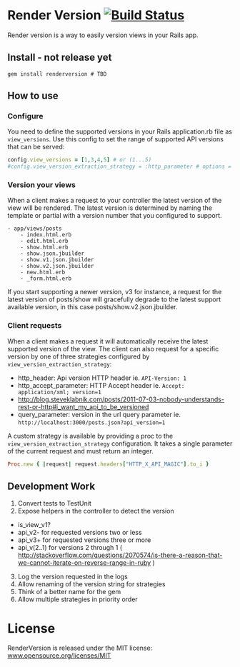 # Render Version [![Build Status](https://secure.travis-ci.org/bwillis/renderversion.png?branch=master)](http://travis-ci.org/bwillis/renderversion)

Render version is a way to easily version views in your Rails app.

## Install - not release yet

```
gem install renderversion # TBD
```

## How to use

### Configure

You need to define the supported versions in your Rails application.rb file as
```view_versions```. Use this config to set the range of supported API
versions that can be served:

```ruby
config.view_versions = [1,3,4,5] # or (1...5)
#config.view_version_extraction_strategy = :http_parameter # options = :http_header, :http_accept_parameter, :query_parameter, custom Proc
```

### Version your views

When a client makes a request to your controller the latest version of the
view will be rendered. The latest version is determined by naming the template
or partial with a version number that you configured to support.

```
- app/views/posts
    - index.html.erb
    - edit.html.erb
    - show.html.erb
    - show.json.jbuilder
    - show.v1.json.jbuilder
    - show.v2.json.jbuilder
    - new.html.erb
    - _form.html.erb
```

If you start supporting a newer version, v3 for instance, a request for the latest
version of posts/show will gracefully degrade to the latest support available
version, in this case posts/show.v2.json.jbuilder.

### Client requests

When a client makes a request it will automatically receive the latest supported
version of the view. The client can also request for a specific version by one of three
strategies configured by ``view_version_extraction_strategy``:

 - http_header: Api version HTTP header ie. ```API-Version: 1```
 - http_accept_parameter: HTTP Accept header ie. ```Accept: application/xml; version=1```
  - http://blog.steveklabnik.com/posts/2011-07-03-nobody-understands-rest-or-http#i_want_my_api_to_be_versioned
 - query_parameter: version in the url query parameter ie. ```http://localhost:3000/posts.json?api_version=1```

A custom strategy is available by providing a proc to the ``view_version_extraction_strategy`` configuration. It
takes a single parameter of the current request and must return an integer.

```ruby
Proc.new { |request| request.headers["HTTP_X_API_MAGIC"].to_i }
```

## Development Work

1. Convert tests to TestUnit
2. Expose helpers in the controller to detect the version
 - is_view_v1?
 - api_v2- for requested versions two or less
 - api_v3+ for requested versions three or more
 - api_v(2..1) for versions 2 through 1   ( http://stackoverflow.com/questions/2070574/is-there-a-reason-that-we-cannot-iterate-on-reverse-range-in-ruby )
3. Log the version requested in the logs
4. Allow renaming of the version string for strategies
5. Think of a better name for the gem
6. Allow multiple strategies in priority order

# License

RenderVersion is released under the MIT license: www.opensource.org/licenses/MIT
